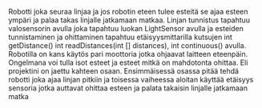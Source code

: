  
Robotti joka seuraa linjaa ja jos robotin eteen tulee esteitä se ajaa esteen ympäri ja palaa
takas linjalle jatkamaan matkaa. Linjan tunnistus tapahtuu valosensorin avulla joka tapahtuu luokan LightSensor avulla ja esteiden tunnistaminen ja ohittaminen tapahtuu etäisyysmittarilla kutsujen int getDistance()  int readDistances(int [] distances), int continuous() avulla. Robotilla on kans käytös pari moottoria jotka ohjaavat laitteen eteenpäin. Ongelmana voi tulla isot esteet ja esteet mitkä on mahdotonta ohittaa.
Eli projektini on jaettu kahteen osaan. Ensimmäisessä osassa pitää tehdä robotti joka ajaa linjan pitkiin ja toisessa vaiheessa aloitan käyttää etäisyys sensoria jotka auttavat ohittaa esteen ja palata takaisin linjalle jatkamaan matka
